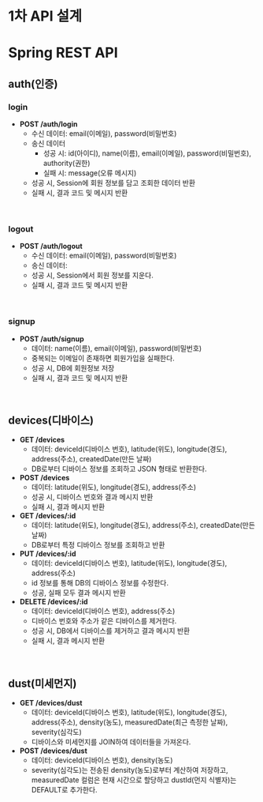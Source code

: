 # 1차 API 설계

# Spring REST API

## auth(인증)

### login

* **POST /auth/login**
  * 수신 데이터: email(이메일), password(비밀번호)
  * 송신 데이터
    * 성공 시: id(아이디), name(이름), email(이메일), password(비밀번호), authority(권한)
    * 실패 시: message(오류 메시지)
  * 성공 시, Session에 회원 정보를 담고 조회한 데이터 반환
  * 실패 시, 결과 코드 및 메시지 반환

<br>

### logout

* **POST /auth/logout**
  * 수신 데이터: email(이메일), password(비밀번호)
  * 송신 데이터: 
  * 성공 시, Session에서 회원 정보를 지운다.
  * 실패 시, 결과 코드 및 메시지 반환

<br>

### signup

* **POST /auth/signup**
  * 데이터: name(이름), email(이메일), password(비밀번호)
  * 중복되는 이메일이 존재하면 회원가입을 실패한다.
  * 성공 시, DB에 회원정보 저장
  * 실패 시, 결과 코드 및 메시지 반환

<br>

## devices(디바이스)

* **GET /devices**
  * 데이터: deviceId(디바이스 번호), latitude(위도), longitude(경도), address(주소), createdDate(만든 날짜)
  * DB로부터 디바이스 정보를 조회하고 JSON 형태로 반환한다.
* **POST /devices**
  * 데이터: latitude(위도), longitude(경도), address(주소)
  * 성공 시, 디바이스 번호와 결과 메시지 반환
  * 실패 시, 결과 메시지 반환
* **GET /devices/:id**
  * 데이터: latitude(위도), longitude(경도), address(주소), createdDate(만든 날짜)
  * DB로부터 특정 디바이스 정보를 조회하고 반환
* **PUT /devices/:id**
  * 데이터: deviceId(디바이스 번호), latitude(위도), longitude(경도), address(주소)
  * id 정보를 통해 DB의 디바이스 정보를 수정한다.
  * 성공, 실패 모두 결과 메시지 반환
* **DELETE /devices/:id**
  * 데이터: deviceId(디바이스 번호), address(주소)
  * 디바이스 번호와 주소가 같은 디바이스를 제거한다.
  * 성공 시, DB에서 디바이스를 제거하고 결과 메시지 반환
  * 실패 시, 결과 메시지 반환

<br>

## dust(미세먼지)

* **GET /devices/dust**
  * 데이터: deviceId(디바이스 번호), latitude(위도), longitude(경도), address(주소), density(농도), measuredDate(최근 측정한 날짜), severity(심각도)
  * 디바이스와 미세먼지를 JOIN하여 데이터들을 가져온다.
* **POST /devices/dust**
  * 데이터: deviceId(디바이스 번호), density(농도)
  * severity(심각도)는 전송된 density(농도)로부터 계산하여 저장하고, measuredDate 컬럼은 현재 시간으로 할당하고 dustId(먼지 식별자)는 DEFAULT로 추가한다.